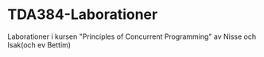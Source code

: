 # TDA384-Laborationer
Laborationer i kursen "Principles of Concurrent Programming" av Nisse och Isak(och ev Bettim)
